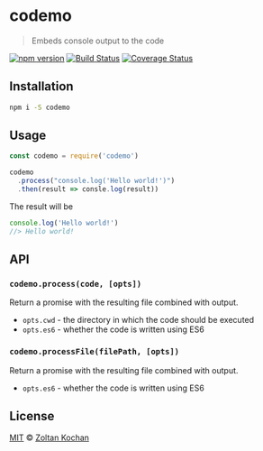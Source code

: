 <!--@'# ' + pkg.name-->
# codemo
<!--/@-->

<!--@'> ' + pkg.description-->
> Embeds console output to the code
<!--/@-->

<!--@shields.flatSquare('npm', 'travis', 'coveralls')-->
[![npm version](https://img.shields.io/npm/v/codemo.svg?style=flat-square)](https://www.npmjs.com/package/codemo) [![Build Status](https://img.shields.io/travis/zkochan/codemo/master.svg?style=flat-square)](https://travis-ci.org/zkochan/codemo) [![Coverage Status](https://img.shields.io/coveralls/zkochan/codemo/master.svg?style=flat-square)](https://coveralls.io/r/zkochan/codemo?branch=master)
<!--/@-->

## Installation

```sh
npm i -S codemo
```

## Usage

```js
const codemo = require('codemo')

codemo
  .process("console.log('Hello world!')")
  .then(result => consle.log(result))
```

The result will be

```js
console.log('Hello world!')
//> Hello world!
```

## API

### `codemo.process(code, [opts])`

Return a promise with the resulting file combined with output.

- `opts.cwd` - the directory in which the code should be executed
- `opts.es6` - whether the code is written using ES6

### `codemo.processFile(filePath, [opts])`

Return a promise with the resulting file combined with output.

- `opts.es6` - whether the code is written using ES6

## License

[MIT](./LICENSE) © [Zoltan Kochan](https://www.kochan.io)
